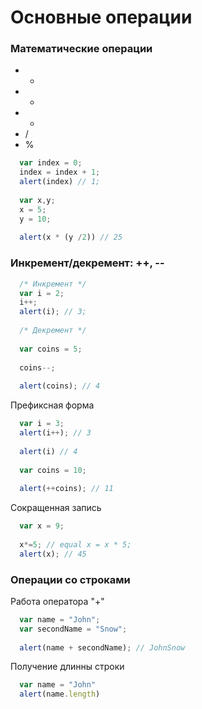 # Основные операции

### Математические операции
* +
* - 
* *
* /
* %
```javascript
  var index = 0;
  index = index + 1;
  alert(index) // 1;
  
  var x,y;
  x = 5;
  y = 10;
  
  alert(x * (y /2)) // 25
```
### Инкремент/декремент: ++, --

```javascript
  /* Инкремент */
  var i = 2;
  i++;
  alert(i); // 3;
  
  /* Декремент */
  
  var coins = 5;
  
  coins--;
  
  alert(coins); // 4
```
Префиксная форма
```javascript
  var i = 3;
  alert(i++); // 3
  
  alert(i) // 4
  
  var coins = 10;
  
  alert(++coins); // 11
```
Сокращенная запись
```javascript
  var x = 9;
  
  x*=5; // equal x = x * 5;
  alert(x); // 45
```
### Операции со строками 
Работа оператора "+"
```javascript
  var name = "John";
  var secondName = "Snow";
  
  alert(name + secondName); // JohnSnow

```
Получение длинны строки
```javascript
  var name = "John"
  alert(name.length)
```


